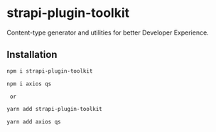 # strapi-plugin-toolkit

Content-type generator and utilities for better Developer Experience.

## Installation

```bash
npm i strapi-plugin-toolkit

npm i axios qs

 or

yarn add strapi-plugin-toolkit

yarn add axios qs

```
